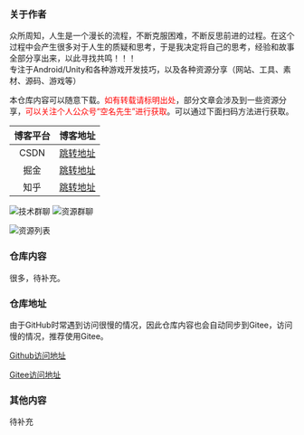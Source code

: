 ### 关于作者

众所周知，人生是一个漫长的流程，不断克服困难，不断反思前进的过程。在这个过程中会产生很多对于人生的质疑和思考，于是我决定将自己的思考，经验和故事全部分享出来，以此寻找共鸣！！！  
专注于Android/Unity和各种游戏开发技巧，以及各种资源分享（网站、工具、素材、源码、游戏等）


本仓库内容可以随意下载。<font color='red'>如有转载请标明出处</font>，部分文章会涉及到一些资源分享，<font color='red'>可以关注个人公众号“空名先生”进行获取</font>。可以通过下面扫码方法进行获取。

| 博客平台| 博客地址 | 
| :---: | :---: | 
| CSDN | [跳转地址](https://zhima.blog.csdn.net/) |
| 掘金 | [跳转地址](https://juejin.cn/user/4265760844943479/posts) |
| 知乎 | [跳转地址](https://www.zhihu.com/people/zhimalier) |

![技术群聊](https://gitee.com/akitaka/zhimalier--pdf/raw/master/Images/%E6%8A%80%E6%9C%AF%E7%BE%A4%E8%81%8A%E4%BA%8C%E7%BB%B4%E7%A0%81.png)
![资源群聊](https://gitee.com/akitaka/zhimalier--pdf/raw/master/Images/%E6%95%99%E7%A8%8B%E6%B8%B8%E6%88%8F%E8%BD%AF%E4%BB%B6%E5%85%B1%E4%BA%AB-%E8%8A%9D%E9%BA%BB%E7%B2%92%E5%84%BF2%E7%BE%A4%E7%BE%A4%E8%81%8A%E4%BA%8C%E7%BB%B4%E7%A0%81.png)  

![资源列表](https://gitee.com/akitaka/zhimalier--pdf/raw/master/Images/%E8%B5%84%E6%BA%90%E5%88%97%E8%A1%A8.jpg)
### 仓库内容

很多，待补充。

### 仓库地址

由于GitHub时常遇到访问很慢的情况，因此仓库内容也会自动同步到Gitee，访问慢的情况，推荐使用Gitee。

[Github访问地址](https://github.com/RXlung/ZhiMaLiEr-PDF)

[Gitee访问地址](https://gitee.com/akitaka/zhimalier--pdf)

### 其他内容
待补充
